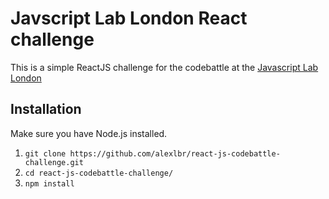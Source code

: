 # Javscript Lab London React challenge 

This is a simple ReactJS challenge for the codebattle at the [Javascript Lab London](http://www.meetup.com/JS-Lab-London/events/230287479/)

## Installation

Make sure you have Node.js installed.

  1. `git clone https://github.com/alexlbr/react-js-codebattle-challenge.git`
  2. `cd react-js-codebattle-challenge/`
  3. `npm install`
